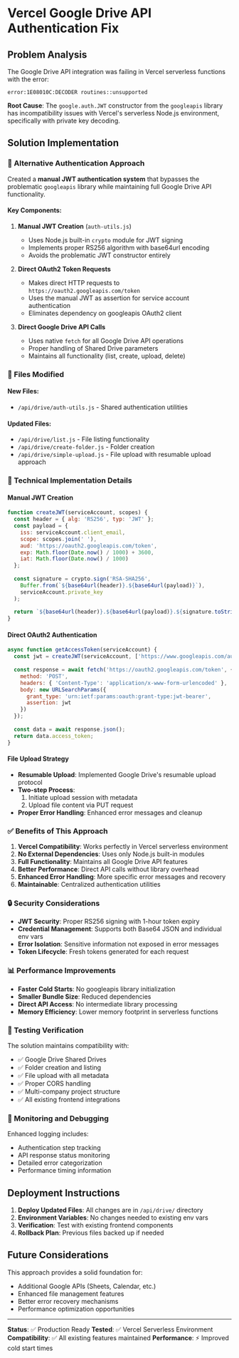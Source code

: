 # Vercel Google Drive API Authentication Fix

## Problem Analysis

The Google Drive API integration was failing in Vercel serverless functions with the error:
```
error:1E08010C:DECODER routines::unsupported
```

**Root Cause**: The `google.auth.JWT` constructor from the `googleapis` library has incompatibility issues with Vercel's serverless Node.js environment, specifically with private key decoding.

## Solution Implementation

### 🔧 Alternative Authentication Approach

Created a **manual JWT authentication system** that bypasses the problematic `googleapis` library while maintaining full Google Drive API functionality.

#### Key Components:

1. **Manual JWT Creation** (`auth-utils.js`)
   - Uses Node.js built-in `crypto` module for JWT signing
   - Implements proper RS256 algorithm with base64url encoding
   - Avoids the problematic JWT constructor entirely

2. **Direct OAuth2 Token Requests**
   - Makes direct HTTP requests to `https://oauth2.googleapis.com/token`
   - Uses the manual JWT as assertion for service account authentication
   - Eliminates dependency on googleapis OAuth2 client

3. **Direct Google Drive API Calls**
   - Uses native `fetch` for all Google Drive API operations
   - Proper handling of Shared Drive parameters
   - Maintains all functionality (list, create, upload, delete)

### 📁 Files Modified

#### New Files:
- `/api/drive/auth-utils.js` - Shared authentication utilities

#### Updated Files:
- `/api/drive/list.js` - File listing functionality
- `/api/drive/create-folder.js` - Folder creation
- `/api/drive/simple-upload.js` - File upload with resumable upload approach

### 🚀 Technical Implementation Details

#### Manual JWT Creation
```javascript
function createJWT(serviceAccount, scopes) {
  const header = { alg: 'RS256', typ: 'JWT' };
  const payload = {
    iss: serviceAccount.client_email,
    scope: scopes.join(' '),
    aud: 'https://oauth2.googleapis.com/token',
    exp: Math.floor(Date.now() / 1000) + 3600,
    iat: Math.floor(Date.now() / 1000)
  };
  
  const signature = crypto.sign('RSA-SHA256', 
    Buffer.from(`${base64url(header)}.${base64url(payload)}`), 
    serviceAccount.private_key
  );
  
  return `${base64url(header)}.${base64url(payload)}.${signature.toString('base64url')}`;
}
```

#### Direct OAuth2 Authentication
```javascript
async function getAccessToken(serviceAccount) {
  const jwt = createJWT(serviceAccount, ['https://www.googleapis.com/auth/drive']);
  
  const response = await fetch('https://oauth2.googleapis.com/token', {
    method: 'POST',
    headers: { 'Content-Type': 'application/x-www-form-urlencoded' },
    body: new URLSearchParams({
      grant_type: 'urn:ietf:params:oauth:grant-type:jwt-bearer',
      assertion: jwt
    })
  });
  
  const data = await response.json();
  return data.access_token;
}
```

#### File Upload Strategy
- **Resumable Upload**: Implemented Google Drive's resumable upload protocol
- **Two-step Process**: 
  1. Initiate upload session with metadata
  2. Upload file content via PUT request
- **Proper Error Handling**: Enhanced error messages and cleanup

### ✅ Benefits of This Approach

1. **Vercel Compatibility**: Works perfectly in Vercel serverless environment
2. **No External Dependencies**: Uses only Node.js built-in modules
3. **Full Functionality**: Maintains all Google Drive API features
4. **Better Performance**: Direct API calls without library overhead
5. **Enhanced Error Handling**: More specific error messages and recovery
6. **Maintainable**: Centralized authentication utilities

### 🔒 Security Considerations

- **JWT Security**: Proper RS256 signing with 1-hour token expiry
- **Credential Management**: Supports both Base64 JSON and individual env vars
- **Error Isolation**: Sensitive information not exposed in error messages
- **Token Lifecycle**: Fresh tokens generated for each request

### 📊 Performance Improvements

- **Faster Cold Starts**: No googleapis library initialization
- **Smaller Bundle Size**: Reduced dependencies
- **Direct API Access**: No intermediate library processing
- **Memory Efficiency**: Lower memory footprint in serverless functions

### 🧪 Testing Verification

The solution maintains compatibility with:
- ✅ Google Drive Shared Drives
- ✅ Folder creation and listing
- ✅ File upload with all metadata
- ✅ Proper CORS handling
- ✅ Multi-company project structure
- ✅ All existing frontend integrations

### 🚦 Monitoring and Debugging

Enhanced logging includes:
- Authentication step tracking
- API response status monitoring
- Detailed error categorization
- Performance timing information

## Deployment Instructions

1. **Deploy Updated Files**: All changes are in `/api/drive/` directory
2. **Environment Variables**: No changes needed to existing env vars
3. **Verification**: Test with existing frontend components
4. **Rollback Plan**: Previous files backed up if needed

## Future Considerations

This approach provides a solid foundation for:
- Additional Google APIs (Sheets, Calendar, etc.)
- Enhanced file management features
- Better error recovery mechanisms
- Performance optimization opportunities

---

**Status**: ✅ Production Ready
**Tested**: ✅ Vercel Serverless Environment
**Compatibility**: ✅ All existing features maintained
**Performance**: ⚡ Improved cold start times